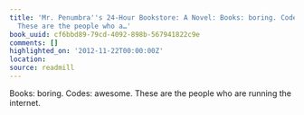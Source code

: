 ```yaml
---
title: 'Mr. Penumbra''s 24-Hour Bookstore: A Novel: Books: boring. Codes: awesome.
  These are the people who a…'
book_uuid: cf6bbd89-79cd-4092-898b-567941822c9e
comments: []
highlighted_on: '2012-11-22T00:00:00Z'
location:
source: readmill
---
```


Books: boring. Codes: awesome. These are the people who are running the internet.